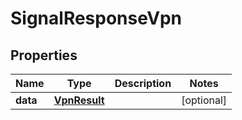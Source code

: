 

# SignalResponseVpn


## Properties

| Name | Type | Description | Notes |
|------------ | ------------- | ------------- | -------------|
|**data** | [**VpnResult**](VpnResult.md) |  |  [optional] |



